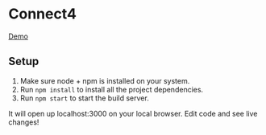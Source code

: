 # Connect4

[Demo](https://keshav137.github.io/connect-four/)

## Setup

1. Make sure node + npm is installed on your system.
2. Run `npm install` to install all the project dependencies.
3. Run `npm start` to start the build server.

It will open up localhost:3000 on your local browser. Edit code and see live changes!
